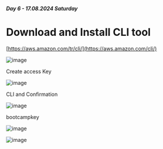 _**Day 6 - 17.08.2024 Saturday**_

# Download and Install CLI tool

[https://aws.amazon.com/tr/cli/](https://aws.amazon.com/cli/)

![image](https://github.com/user-attachments/assets/4d6c3a2b-e6b9-4ac9-9265-0d6d707eb08d)


Create access Key

![image](https://github.com/user-attachments/assets/eb565d2d-a409-49ca-b786-27e3f6d09117)

CLI and Confirmation

![image](https://github.com/user-attachments/assets/26ae94c3-89eb-48b4-abc0-a9b3a543fc59)


bootcampkey

![image](https://github.com/user-attachments/assets/0c7a67e9-ef91-4909-9da5-2faa256b19a8)

![image](https://github.com/user-attachments/assets/b3ff330a-3c7a-4363-a79b-ae545eb3238d)

